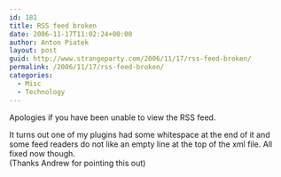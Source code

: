 ```yaml
---
id: 181
title: RSS feed broken
date: 2006-11-17T11:02:24+00:00
author: Anton Piatek
layout: post
guid: http://www.strangeparty.com/2006/11/17/rss-feed-broken/
permalink: /2006/11/17/rss-feed-broken/
categories:
  - Misc
  - Technology
---
```

Apologies if you have been unable to view the RSS feed.

It turns out one of my plugins had some whitespace at the end of it and some feed readers do not like an empty line at the top of the xml file. All fixed now though.  
(Thanks Andrew for pointing this out)